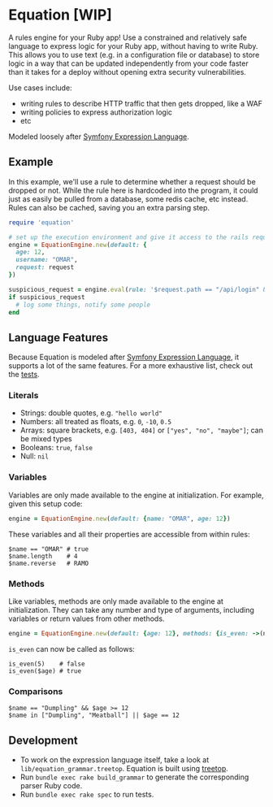 # Equation [WIP]

A rules engine for your Ruby app! Use a constrained and relatively safe language to express logic for your Ruby app, without having to write Ruby. This allows you to use text (e.g. in a configuration file or database) to store logic in a way that can be updated independently from your code faster than it takes for a deploy without opening extra security vulnerabilities. 

Use cases include:

* writing rules to describe HTTP traffic that then gets dropped, like a WAF
* writing policies to express authorization logic
* etc

Modeled loosely after [Symfony Expression Language](https://symfony.com/doc/current/components/expression_language.html).


## Example

In this example, we'll use a rule to determine whether a request should be dropped or not. While the rule here is hardcoded into the program, it could just as easily be pulled from a database, some redis cache, etc instead. Rules can also be cached, saving you an extra parsing step.

```ruby
require 'equation'

# set up the execution environment and give it access to the rails request object
engine = EquationEngine.new(default: {
  age: 12,
  username: "OMAR",
  request: request
})

suspicious_request = engine.eval(rule: '$request.path == "/api/login" && $request.remote_ip == "1.2.3.4" && $username == "OMAR"')
if suspicious_request
  # log some things, notify some people
end
```

## Language Features

Because Equation is modeled after [Symfony Expression Language](https://symfony.com/doc/current/components/expression_language/syntax.html), it supports a lot of the same features. For a more exhaustive list, check out the [tests](https://github.com/ancat/equation/blob/main/spec/equation_spec.rb).

### Literals

* Strings: double quotes, e.g. `"hello world"`
* Numbers: all treated as floats, e.g. `0`, `-10`, `0.5`
* Arrays: square brackets, e.g. `[403, 404]` or `["yes", "no", "maybe"]`; can be mixed types
* Booleans: `true`, `false`
* Null: `nil`

### Variables

Variables are only made available to the engine at initialization. For example, given this setup code:

```ruby
engine = EquationEngine.new(default: {name: "OMAR", age: 12})
```

These variables and all their properties are accessible from within rules:

```
$name == "OMAR" # true
$name.length    # 4
$name.reverse   # RAMO
```

### Methods

Like variables, methods are only made available to the engine at initialization. They can take any number and type of arguments, including variables or return values from other methods.

```ruby
engine = EquationEngine.new(default: {age: 12}, methods: {is_even: ->(n) {n%2==0}})
```

`is_even` can now be called as follows:

```
is_even(5)    # false
is_even($age) # true
```

### Comparisons

```
$name == "Dumpling" && $age >= 12
$name in ["Dumpling", "Meatball"] || $age == 12
```

## Development

* To work on the expression language itself, take a look at `lib/equation_grammar.treetop`. Equation is built using [treetop](https://cjheath.github.io/treetop/).
* Run `bundle exec rake build_grammar` to generate the corresponding parser Ruby code.
* Run `bundle exec rake spec` to run tests.

